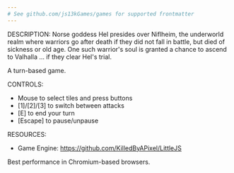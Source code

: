 ```yaml
---
# See github.com/js13kGames/games for supported frontmatter
---
```

DESCRIPTION:
Norse goddess Hel presides over Niflheim, the underworld realm where warriors go after death if they did not fall in battle, but died of sickness or old age. One such warrior's soul is granted a chance to ascend to Valhalla … if they clear Hel's trial.

A turn-based game.

CONTROLS:
* Mouse to select tiles and press buttons
* [1]/[2]/[3] to switch between attacks
* [E] to end your turn
* [Escape] to pause/unpause

RESOURCES:
* Game Engine: https://github.com/KilledByAPixel/LittleJS

Best performance in Chromium-based browsers.